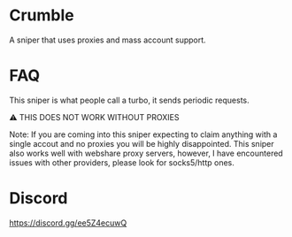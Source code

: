 # Crumble
A sniper that uses proxies and mass account support.

# FAQ
This sniper is what people call a turbo, it sends periodic requests.

⚠️ THIS DOES NOT WORK WITHOUT PROXIES

Note: If you are coming into this sniper expecting to claim anything with a single accout and no proxies you will be highly disappointed.
This sniper also works well with webshare proxy servers, however, I have encountered issues with other providers, please look for socks5/http ones.

# Discord
https://discord.gg/ee5Z4ecuwQ
